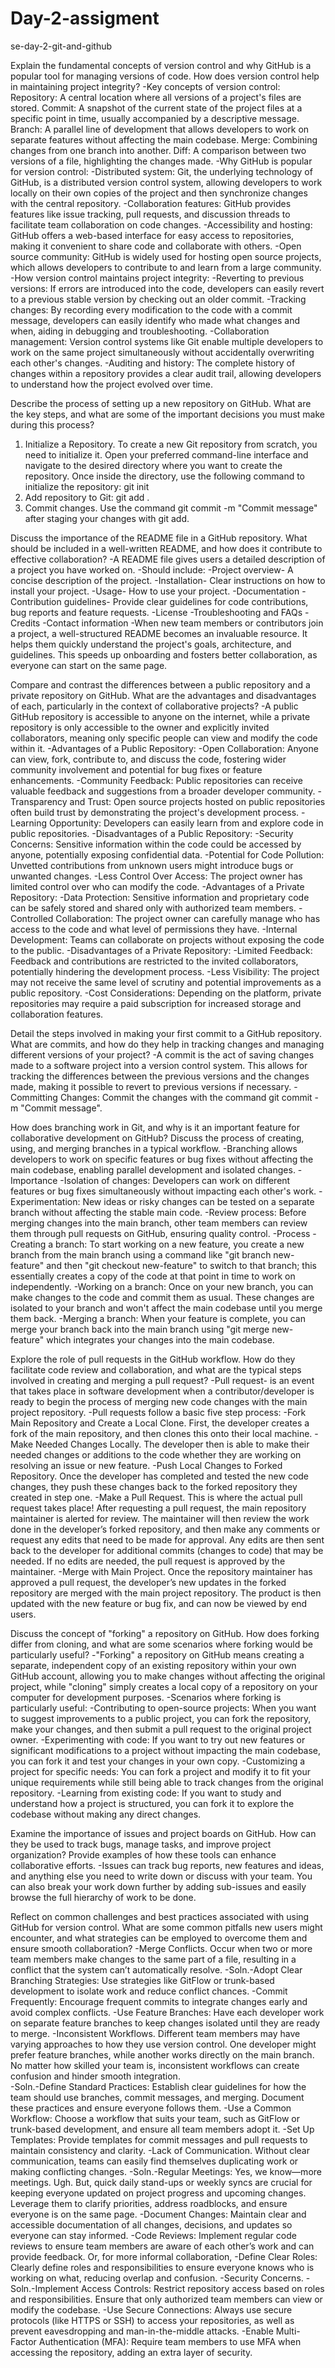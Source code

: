 # Day-2-assigment
se-day-2-git-and-github

Explain the fundamental concepts of version control and why GitHub is a popular tool for managing versions of code. How does version control help in maintaining project integrity?
-Key concepts of version control:
  Repository: A central location where all versions of a project's files are stored. 
  Commit: A snapshot of the current state of the project files at a specific point in time, usually accompanied by a descriptive message. 
  Branch: A parallel line of development that allows developers to work on separate features without affecting the main codebase. 
  Merge: Combining changes from one branch into another. 
  Diff: A comparison between two versions of a file, highlighting the changes made. 
-Why GitHub is popular for version control:
  -Distributed system:
   Git, the underlying technology of GitHub, is a distributed version control system, allowing developers to work locally on their own copies of the project and then synchronize changes 
   with the central repository. 
  -Collaboration features:
   GitHub provides features like issue tracking, pull requests, and discussion threads to facilitate team collaboration on code changes. 
  -Accessibility and hosting:
   GitHub offers a web-based interface for easy access to repositories, making it convenient to share code and collaborate with others. 
  -Open source community:
   GitHub is widely used for hosting open source projects, which allows developers to contribute to and learn from a large community. 
-How version control maintains project integrity:
 -Reverting to previous versions:
  If errors are introduced into the code, developers can easily revert to a previous stable version by checking out an older commit. 
 -Tracking changes:
  By recording every modification to the code with a commit message, developers can easily identify who made what changes and when, aiding in debugging and troubleshooting. 
 -Collaboration management:
  Version control systems like Git enable multiple developers to work on the same project simultaneously without accidentally overwriting each other's changes. 
 -Auditing and history:
  The complete history of changes within a repository provides a clear audit trail, allowing developers to understand how the project evolved over time. 

Describe the process of setting up a new repository on GitHub. What are the key steps, and what are some of the important decisions you must make during this process?
1. Initialize a Repository.
   To create a new Git repository from scratch, you need to initialize it. Open your preferred command-line interface and navigate to the desired directory where you want to create the 
   repository. Once inside the directory, use the following command to initialize the repository: git init
2. Add repository to Git: git add .
3. Commit changes. Use the command git commit -m "Commit message" after staging your changes with git add.
   
Discuss the importance of the README file in a GitHub repository. What should be included in a well-written README, and how does it contribute to effective collaboration?
 -A README file gives users a detailed description of a project you have worked on.
 -Should include:
  -Project overview- A concise description of the project.
  -Installation- Clear instructions on how to install your project.
  -Usage- How to use your project.
  -Documentation
  -Contribution guidelines- Provide clear guidelines for code contributions, bug reports and feature requests.
  -License
  -Troubleshooting and FAQs
  -Credits
  -Contact information
-When new team members or contributors join a project, a well-structured README becomes an invaluable resource. It helps them quickly understand the project's goals, architecture, and guidelines. This speeds up onboarding and fosters better collaboration, as everyone can start on the same page.
  
Compare and contrast the differences between a public repository and a private repository on GitHub. What are the advantages and disadvantages of each, particularly in the context of collaborative projects?
-A public GitHub repository is accessible to anyone on the internet, while a private repository is only accessible to the owner and explicitly invited collaborators, meaning only specific people can view and modify the code within it.
-Advantages of a Public Repository:
  -Open Collaboration: Anyone can view, fork, contribute to, and discuss the code, fostering wider community involvement and potential for bug fixes or feature enhancements.
  -Community Feedback: Public repositories can receive valuable feedback and suggestions from a broader developer community.
  -Transparency and Trust: Open source projects hosted on public repositories often build trust by demonstrating the project's development process.
  -Learning Opportunity: Developers can easily learn from and explore code in public repositories. 
-Disadvantages of a Public Repository:
  -Security Concerns: Sensitive information within the code could be accessed by anyone, potentially exposing confidential data.
  -Potential for Code Pollution: Unvetted contributions from unknown users might introduce bugs or unwanted changes.
  -Less Control Over Access: The project owner has limited control over who can modify the code. 
-Advantages of a Private Repository:
  -Data Protection: Sensitive information and proprietary code can be safely stored and shared only with authorized team members.
  -Controlled Collaboration: The project owner can carefully manage who has access to the code and what level of permissions they have.
  -Internal Development: Teams can collaborate on projects without exposing the code to the public. 
-Disadvantages of a Private Repository:
  -Limited Feedback: Feedback and contributions are restricted to the invited collaborators, potentially hindering the development process.
  -Less Visibility: The project may not receive the same level of scrutiny and potential improvements as a public repository.
  -Cost Considerations: Depending on the platform, private repositories may require a paid subscription for increased storage and collaboration features.
  
Detail the steps involved in making your first commit to a GitHub repository. What are commits, and how do they help in tracking changes and managing different versions of your project?
-A commit is the act of saving changes made to a software project into a version control system. This allows for tracking the differences between the previous versions and the changes made, making it possible to revert to previous versions if necessary.
-Committing Changes: Commit the changes with the command git commit -m "Commit message".

How does branching work in Git, and why is it an important feature for collaborative development on GitHub? Discuss the process of creating, using, and merging branches in a typical workflow.
-Branching allows developers to work on specific features or bug fixes without affecting the main codebase, enabling parallel development and isolated changes.
-Importance
 -Isolation of changes: Developers can work on different features or bug fixes simultaneously without impacting each other's work. 
 -Experimentation: New ideas or risky changes can be tested on a separate branch without affecting the stable main code. 
 -Review process: Before merging changes into the main branch, other team members can review them through pull requests on GitHub, ensuring quality control. 
-Process
 -Creating a branch:
  To start working on a new feature, you create a new branch from the main branch using a command like "git branch new-feature" and then "git checkout new-feature" to switch to that 
  branch; this essentially creates a copy of the code at that point in time to work on independently. 
 -Working on a branch:
  Once on your new branch, you can make changes to the code and commit them as usual. These changes are isolated to your branch and won't affect the main codebase until you merge them 
  back. 
 -Merging a branch:
  When your feature is complete, you can merge your branch back into the main branch using "git merge new-feature" which integrates your changes into the main codebase. 

Explore the role of pull requests in the GitHub workflow. How do they facilitate code review and collaboration, and what are the typical steps involved in creating and merging a pull request?
-Pull request- is an event that takes place in software development when a contributor/developer is ready to begin the process of merging new code changes with the main project repository.
-Pull requests follow a basic five step process:
 -Fork Main Repository and Create a Local Clone. First, the developer creates a fork of the main repository, and then clones this onto their local machine.
 -Make Needed Changes Locally. The developer then is able to make their needed changes or additions to the code whether they are working on resolving an issue or new feature.
 -Push Local Changes to Forked Repository. Once the developer has completed and tested the new code changes, they push these changes back to the forked repository they created in step 
  one.
 -Make a Pull Request. This is where the actual pull request takes place! After requesting a pull request, the main repository maintainer is alerted for review. The maintainer will then 
  review the work done in the developer’s forked repository, and then make any comments or request any edits that need to be made for approval.
  Any edits are then sent back to the developer for additional commits (changes to code) that may be needed.
  If no edits are needed, the pull request is approved by the maintainer.
 -Merge with Main Project. Once the repository maintainer has approved a pull request, the developer’s new updates in the forked repository are merged with the main project repository. 
  The product is then updated with the new feature or bug fix, and can now be viewed by end users.
  
Discuss the concept of "forking" a repository on GitHub. How does forking differ from cloning, and what are some scenarios where forking would be particularly useful?
-"Forking" a repository on GitHub means creating a separate, independent copy of an existing repository within your own GitHub account, allowing you to make changes without affecting 
 the original project, while "cloning" simply creates a local copy of a repository on your computer for development purposes.
-Scenarios where forking is particularly useful:
 -Contributing to open-source projects: When you want to suggest improvements to a public project, you can fork the repository, make your changes, and then submit a pull request to the 
  original project owner. 
 -Experimenting with code: If you want to try out new features or significant modifications to a project without impacting the main codebase, you can fork it and test your changes in 
  your own copy. 
 -Customizing a project for specific needs: You can fork a project and modify it to fit your unique requirements while still being able to track changes from the original repository. 
 -Learning from existing code: If you want to study and understand how a project is structured, you can fork it to explore the codebase without making any direct changes. 

Examine the importance of issues and project boards on GitHub. How can they be used to track bugs, manage tasks, and improve project organization? Provide examples of how these tools can enhance collaborative efforts.
-Issues can track bug reports, new features and ideas, and anything else you need to write down or discuss with your team. You can also break your work down further by adding sub-issues and easily browse the full hierarchy of work to be done.

Reflect on common challenges and best practices associated with using GitHub for version control. What are some common pitfalls new users might encounter, and what strategies can be employed to overcome them and ensure smooth collaboration?
-Merge Conflicts. Occur when two or more team members make changes to the same part of a file, resulting in a conflict that the system can’t automatically resolve.
 -Soln.-Adopt Clear Branching Strategies: Use strategies like GitFlow or trunk-based development to isolate work and reduce conflict chances.
       -Commit Frequently: Encourage frequent commits to integrate changes early and avoid complex conflicts.
       -Use Feature Branches: Have each developer work on separate feature branches to keep changes isolated until they are ready to merge.
-Inconsistent Workflows. Different team members may have varying approaches to how they use version control. One developer might prefer feature branches, while another works directly on 
 the main branch. No matter how skilled your team is, inconsistent workflows can create confusion and hinder smooth integration.  
 -Soln.-Define Standard Practices: Establish clear guidelines for how the team should use branches, commit messages, and merging. Document these practices and ensure everyone follows 
        them.
       -Use a Common Workflow: Choose a workflow that suits your team, such as GitFlow or trunk-based development, and ensure all team members adopt it.
       -Set Up Templates: Provide templates for commit messages and pull requests to maintain consistency and clarity.
-Lack of Communication. Without clear communication, teams can easily find themselves duplicating work or making conflicting changes.
 -Soln.-Regular Meetings: Yes, we know—more meetings. Ugh. But, quick daily stand-ups or weekly syncs are crucial for keeping everyone updated on project progress and upcoming changes. 
        Leverage them to clarify priorities, address roadblocks, and ensure everyone is on the same page.
       -Document Changes: Maintain clear and accessible documentation of all changes, decisions, and updates so everyone can stay informed.
       -Code Reviews: Implement regular code reviews to ensure team members are aware of each other’s work and can provide feedback. Or, for more informal collaboration, 
       -Define Clear Roles: Clearly define roles and responsibilities to ensure everyone knows who is working on what, reducing overlap and confusion.
-Security Concerns.
 -Soln.-Implement Access Controls: Restrict repository access based on roles and responsibilities. Ensure that only authorized team members can view or modify the codebase.
       -Use Secure Connections: Always use secure protocols (like HTTPS or SSH) to access your repositories, as well as prevent eavesdropping and man-in-the-middle attacks.
      -Enable Multi-Factor Authentication (MFA): Require team members to use MFA when accessing the repository, adding an extra layer of security.
